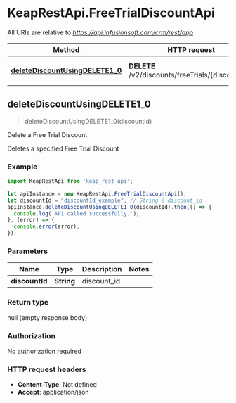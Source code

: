 # KeapRestApi.FreeTrialDiscountApi

All URIs are relative to *https://api.infusionsoft.com/crm/rest/app*

Method | HTTP request | Description
------------- | ------------- | -------------
[**deleteDiscountUsingDELETE1_0**](FreeTrialDiscountApi.md#deleteDiscountUsingDELETE1_0) | **DELETE** /v2/discounts/freeTrials/{discount_id} | Delete a Free Trial Discount



## deleteDiscountUsingDELETE1_0

> deleteDiscountUsingDELETE1_0(discountId)

Delete a Free Trial Discount

Deletes a specified Free Trial Discount

### Example

```javascript
import KeapRestApi from 'keap_rest_api';

let apiInstance = new KeapRestApi.FreeTrialDiscountApi();
let discountId = "discountId_example"; // String | discount_id
apiInstance.deleteDiscountUsingDELETE1_0(discountId).then(() => {
  console.log('API called successfully.');
}, (error) => {
  console.error(error);
});

```

### Parameters


Name | Type | Description  | Notes
------------- | ------------- | ------------- | -------------
 **discountId** | **String**| discount_id | 

### Return type

null (empty response body)

### Authorization

No authorization required

### HTTP request headers

- **Content-Type**: Not defined
- **Accept**: application/json

